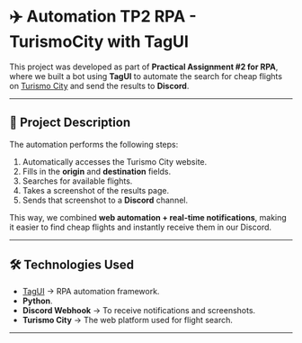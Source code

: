 # ✈️ Automation TP2 RPA - TurismoCity with TagUI

This project was developed as part of **Practical Assignment #2 for RPA**, where we built a bot using **TagUI** to automate the search for cheap flights on [Turismo City](https://www.turismocity.com.ar/) and send the results to **Discord**.

---

## 📌 Project Description

The automation performs the following steps:

1. Automatically accesses the Turismo City website.  
2. Fills in the **origin** and **destination** fields.  
3. Searches for available flights.  
4. Takes a screenshot of the results page.  
5. Sends that screenshot to a **Discord** channel.  

This way, we combined **web automation + real-time notifications**, making it easier to find cheap flights and instantly receive them in our Discord.

---

## 🛠️ Technologies Used

- [TagUI](https://tagui.readthedocs.io/en/latest/) → RPA automation framework.  
- **Python**.  
- **Discord Webhook** → To receive notifications and screenshots.  
- **Turismo City** → The web platform used for flight search.  

---
